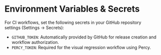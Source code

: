 # Environment Variables & Secrets

For CI workflows, set the following secrets in your GitHub repository settings (Settings → Secrets):

- `GITHUB_TOKEN`: Automatically provided by GitHub for release creation and workflow authorization.
- `PERCY_TOKEN`: Required for the visual regression workflow using Percy.
